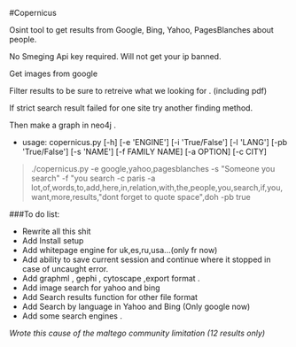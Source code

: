 #Copernicus


Osint tool to get results from Google, Bing, Yahoo, PagesBlanches about people.

No Smeging Api key required.
Will not get your ip banned.

Get images from google

Filter results to be sure to retreive what we looking for .
 (including pdf)

If strict search result failed for one site try another finding method.

Then make a graph in neo4j .

 - usage: copernicus.py [-h] [-e 'ENGINE'] [-i  'True/False']  [-l 'LANG'] [-pb 'True/False'] [-s 'NAME'] [-f
   FAMILY NAME] [-a OPTION] [-c CITY]

>./copernicus.py -e google,yahoo,pagesblanches -s "Someone you search" -f "you search -c paris -a lot,of,words,to,add,here,in,relation,with,the,people,you,search,if,you,want,more,results,"dont forget to quote space",doh  -pb true
   
###To do list:
- Rewrite all this shit
- Add Install setup 
-   Add whitepage engine for uk,es,ru,usa...(only fr now)
-  Add ability to save current session and continue where it stopped in  case of uncaught error.
-  Add graphml , gephi , cytoscape ,export format .
-  Add image search for yahoo and bing
- Add Search results function for other file format 
- Add Search by language in Yahoo and Bing (Only google now)
- Add some search engines .

*Wrote this cause of the maltego community limitation (12 results only)*
